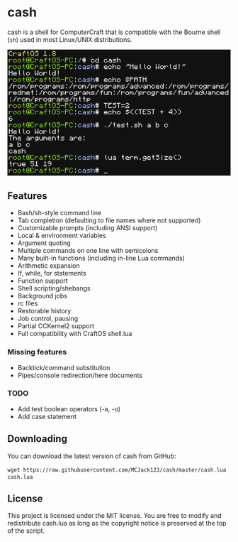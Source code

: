 # cash
cash is a shell for ComputerCraft that is compatible with the Bourne shell (`sh`) used in most Linux/UNIX distributions.

![image](image.png)

## Features
* Bash/sh-style command line
* Tab completion (defaulting to file names where not supported)
* Customizable prompts (including ANSI support)
* Local & environment variables
* Argument quoting
* Multiple commands on one line with semicolons
* Many built-in functions (including in-line Lua commands)
* Arithmetic expansion
* If, while, for statements
* Function support
* Shell scripting/shebangs
* Background jobs
* rc files
* Restorable history
* Job control, pausing
* Partial CCKernel2 support
* Full compatibility with CraftOS shell.lua

### Missing features
* Backtick/command substitution
* Pipes/console redirection/here documents

### TODO
* Add test boolean operators (-a, -o)
* Add case statement

## Downloading
You can download the latest version of cash from GitHub:
```
wget https://raw.githubusercontent.com/MCJack123/cash/master/cash.lua cash.lua
```

## License
This project is licensed under the MIT license. You are free to modify and redistribute cash.lua as long as the copyright notice is preserved at the top of the script.
